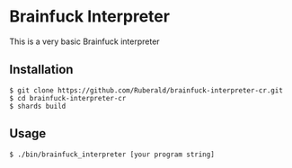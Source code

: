 # Brainfuck Interpreter

This is a very basic Brainfuck interpreter

## Installation

```
$ git clone https://github.com/Ruberald/brainfuck-interpreter-cr.git
$ cd brainfuck-interpreter-cr
$ shards build
```
## Usage

```
$ ./bin/brainfuck_interpreter [your program string]
```
